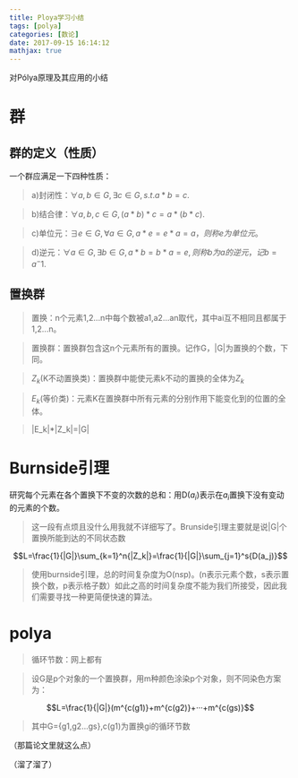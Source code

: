 ```yaml
---
title: Ploya学习小结
tags: [polya]
categories: [数论]
date: 2017-09-15 16:14:12
mathjax: true
---
```


对Pólya原理及其应用的小结

<!-- more -->

# 群

## 群的定义（性质）

一个群应满足一下四种性质：

>a)封闭性：$\forall a,b\in G,\exists c\in G,s.t.a*b=c.$

>b)结合律：$\forall a,b,c\in G,(a*b)*c=a*(b*c).$

>c)单位元：$\exists e\in G,\forall a\in G,a*e=e*a=a，则称e为单位元。$

>d)逆元：$\forall a\in G,\exists b\in G,a*b=b*a=e,则称b为a的逆元，记b=a^-1.$

## 置换群

>置换：n个元素1,2...n中每个数被a1,a2...an取代，其中ai互不相同且都属于1,2...n。

>置换群：置换群包含这n个元素所有的置换。记作G，|G|为置换的个数，下同。

>$Z_k$(K不动置换类)：置换群中能使元素k不动的置换的全体为$Z_k$

>$E_k$(等价类)：元素K在置换群中所有元素的分别作用下能变化到的位置的全体。

>|E_k|*|Z_k|=|G|

# Burnside引理

研究每个元素在各个置换下不变的次数的总和：用D($a_i$)表示在$a_i$置换下没有变动的元素的个数。


>这一段有点烦且没什么用我就不详细写了。Brunside引理主要就是说|G|个置换所能到达的不同状态数

$$L=\frac{1}{|G|}\sum_{k=1}^n{|Z_k|}=\frac{1}{|G|}\sum_{j=1}^s{D(a_j)}$$

>使用burnside引理，总的时间复杂度为O(n*s*p)。(n表示元素个数，s表示置换个数，p表示格子数）如此之高的时间复杂度不能为我们所接受，因此我们需要寻找一种更简便快速的算法。

# polya

>循环节数：网上都有

>设G是p个对象的一个置换群，用m种颜色涂染p个对象，则不同染色方案为：

$$L=\frac{1}{|G|}(m^{c(g1)}+m^{c(g2)}+···+m^{c(gs)}$$

>其中G={g1,g2...gs},c(g1)为置换gi的循环节数

（那篇论文里就这么点）

（溜了溜了）